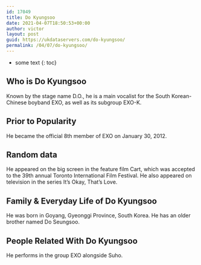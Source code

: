```yaml
---
id: 17049
title: Do Kyungsoo
date: 2021-04-07T18:50:53+00:00
author: victor
layout: post
guid: https://ukdataservers.com/do-kyungsoo/
permalink: /04/07/do-kyungsoo/
---
```


* some text
{: toc}


## Who is Do Kyungsoo



Known by the stage name D.O., he is a main vocalist for the South Korean-Chinese boyband EXO, as well as its subgroup EXO-K. 

                
                
                
## Prior to Popularity



He became the official 8th member of EXO on January 30, 2012. 

                
                
                
## Random data



He appeared on the big screen in the feature film Cart, which was accepted to the 39th annual Toronto International Film Festival. He also appeared on television in the series It&#8217;s Okay, That&#8217;s Love. 

                
                
                
## Family & Everyday Life of Do Kyungsoo



He was born in Goyang, Gyeonggi Province, South Korea. He has an older brother named Do Seungsoo. 

                
                
                
## People Related With Do Kyungsoo



He performs in the group EXO alongside Suho. 

                
              
            
          
          
          